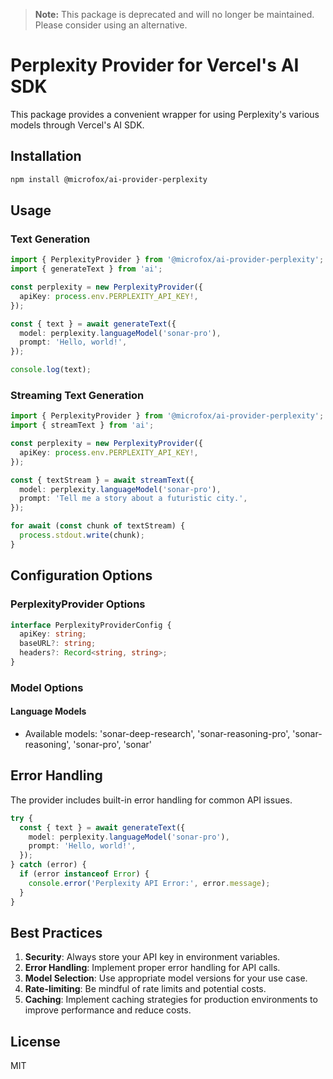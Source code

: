 > **Note:** This package is deprecated and will no longer be maintained. Please consider using an alternative.

# Perplexity Provider for Vercel's AI SDK

This package provides a convenient wrapper for using Perplexity's various models through Vercel's AI SDK.

## Installation

```bash
npm install @microfox/ai-provider-perplexity
```

## Usage

### Text Generation

```typescript
import { PerplexityProvider } from '@microfox/ai-provider-perplexity';
import { generateText } from 'ai';

const perplexity = new PerplexityProvider({
  apiKey: process.env.PERPLEXITY_API_KEY!,
});

const { text } = await generateText({
  model: perplexity.languageModel('sonar-pro'),
  prompt: 'Hello, world!',
});

console.log(text);
```

### Streaming Text Generation

```typescript
import { PerplexityProvider } from '@microfox/ai-provider-perplexity';
import { streamText } from 'ai';

const perplexity = new PerplexityProvider({
  apiKey: process.env.PERPLEXITY_API_KEY!,
});

const { textStream } = await streamText({
  model: perplexity.languageModel('sonar-pro'),
  prompt: 'Tell me a story about a futuristic city.',
});

for await (const chunk of textStream) {
  process.stdout.write(chunk);
}
```

## Configuration Options

### PerplexityProvider Options

```typescript
interface PerplexityProviderConfig {
  apiKey: string;
  baseURL?: string;
  headers?: Record<string, string>;
}
```

### Model Options

#### Language Models

- Available models: 'sonar-deep-research', 'sonar-reasoning-pro', 'sonar-reasoning', 'sonar-pro', 'sonar'

## Error Handling

The provider includes built-in error handling for common API issues.

```typescript
try {
  const { text } = await generateText({
    model: perplexity.languageModel('sonar-pro'),
    prompt: 'Hello, world!',
  });
} catch (error) {
  if (error instanceof Error) {
    console.error('Perplexity API Error:', error.message);
  }
}
```

## Best Practices

1.  **Security**: Always store your API key in environment variables.
2.  **Error Handling**: Implement proper error handling for API calls.
3.  **Model Selection**: Use appropriate model versions for your use case.
4.  **Rate-limiting**: Be mindful of rate limits and potential costs.
5.  **Caching**: Implement caching strategies for production environments to improve performance and reduce costs.

## License

MIT
